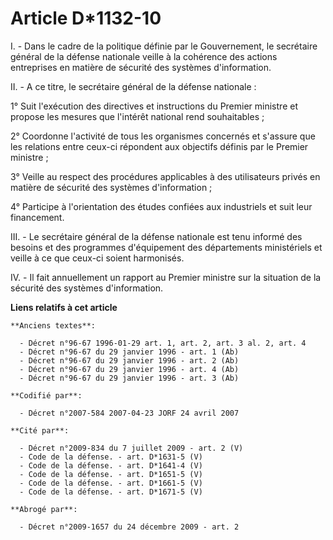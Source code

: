 # Article D*1132-10

I. - Dans le cadre de la politique définie par le Gouvernement, le secrétaire général de la défense nationale veille à la
cohérence des actions entreprises en matière de sécurité des systèmes d'information.

II. - A ce titre, le secrétaire général de la défense nationale :

1° Suit l'exécution des directives et instructions du Premier ministre et propose les mesures que l'intérêt national rend
souhaitables ;

2° Coordonne l'activité de tous les organismes concernés et s'assure que les relations entre ceux-ci répondent aux objectifs
définis par le Premier ministre ;

3° Veille au respect des procédures applicables à des utilisateurs privés en matière de sécurité des systèmes d'information ;

4° Participe à l'orientation des études confiées aux industriels et suit leur financement.

III. - Le secrétaire général de la défense nationale est tenu informé des besoins et des programmes d'équipement des
départements ministériels et veille à ce que ceux-ci soient harmonisés.

IV. - Il fait annuellement un rapport au Premier ministre sur la situation de la sécurité des systèmes d'information.

**Liens relatifs à cet article**

	**Anciens textes**:

	  - Décret n°96-67 1996-01-29 art. 1, art. 2, art. 3 al. 2, art. 4
	  - Décret n°96-67 du 29 janvier 1996 - art. 1 (Ab)
	  - Décret n°96-67 du 29 janvier 1996 - art. 2 (Ab)
	  - Décret n°96-67 du 29 janvier 1996 - art. 4 (Ab)
	  - Décret n°96-67 du 29 janvier 1996 - art. 3 (Ab)

	**Codifié par**:

	  - Décret n°2007-584 2007-04-23 JORF 24 avril 2007

	**Cité par**:

	  - Décret n°2009-834 du 7 juillet 2009 - art. 2 (V)
	  - Code de la défense. - art. D*1631-5 (V)
	  - Code de la défense. - art. D*1641-4 (V)
	  - Code de la défense. - art. D*1651-5 (V)
	  - Code de la défense. - art. D*1661-5 (V)
	  - Code de la défense. - art. D*1671-5 (V)

	**Abrogé par**:

	  - Décret n°2009-1657 du 24 décembre 2009 - art. 2
